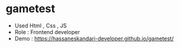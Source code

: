 # gametest
- Used Html , Css , JS
- Role : Frontend developer
- Demo : https://hassaneskandari-developer.github.io/gametest/
